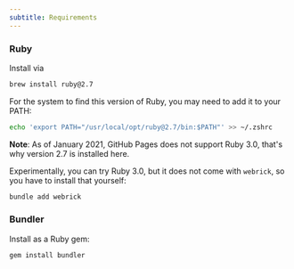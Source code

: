 ```yaml
---
subtitle: Requirements
---
```


### Ruby

Install via

```sh
brew install ruby@2.7
```

For the system to find this version of Ruby, you may need to add it to your PATH:

```sh
echo 'export PATH="/usr/local/opt/ruby@2.7/bin:$PATH"' >> ~/.zshrc
```

**Note**: As of January 2021, GitHub Pages does not support Ruby 3.0, that's why version 2.7 is installed here.

Experimentally, you can try Ruby 3.0, but it does not come with `webrick`, so you have to install that yourself:

```sh
bundle add webrick
```

### Bundler

Install as a Ruby gem:

```sh
gem install bundler
```
